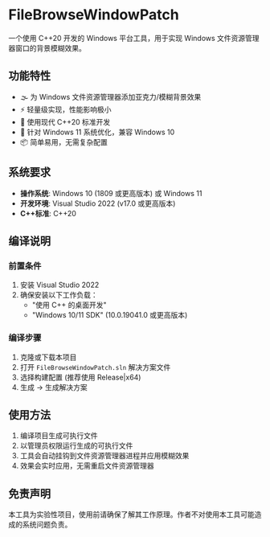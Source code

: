 # FileBrowseWindowPatch

一个使用 C++20 开发的 Windows 平台工具，用于实现 Windows 文件资源管理器窗口的背景模糊效果。

## 功能特性

- 🌫️ 为 Windows 文件资源管理器添加亚克力/模糊背景效果
- ⚡ 轻量级实现，性能影响极小
- 🔧 使用现代 C++20 标准开发
- 🎯 针对 Windows 11 系统优化，兼容 Windows 10
- 📦 简单易用，无需复杂配置

## 系统要求

- **操作系统**: Windows 10 (1809 或更高版本) 或 Windows 11
- **开发环境**: Visual Studio 2022 (v17.0 或更高版本)
- **C++标准**: C++20

## 编译说明

### 前置条件

1. 安装 Visual Studio 2022
2. 确保安装以下工作负载：
    - "使用 C++ 的桌面开发"
    - "Windows 10/11 SDK" (10.0.19041.0 或更高版本)

### 编译步骤

1. 克隆或下载本项目
2. 打开 `FileBrowseWindowPatch.sln` 解决方案文件
3. 选择构建配置 (推荐使用 Release|x64)
4. 生成 -> 生成解决方案

## 使用方法

1. 编译项目生成可执行文件
2. 以管理员权限运行生成的可执行文件
3. 工具会自动挂钩到文件资源管理器进程并应用模糊效果
4. 效果会实时应用，无需重启文件资源管理器

## 免责声明

本工具为实验性项目，使用前请确保了解其工作原理。作者不对使用本工具可能造成的系统问题负责。